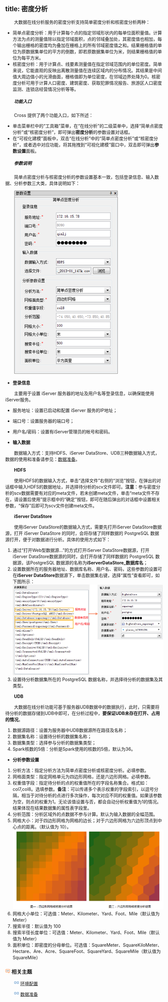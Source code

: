 title: 密度分析
---

　　大数据在线分析服务的密度分析支持简单密度分析和核密度分析两种：

- 简单点密度分析：用于计算每个点的指定邻域形状内的每单位面积量值。计算方法为点的测量值除以指定邻域面积，点的邻域叠加处，其密度值也相加，每个输出栅格的密度均为叠加在栅格上的所有邻域密度值之和。结果栅格值的单位为原数据集单位的平方的倒数，即若原数据集单位为米，则结果栅格值的单位为每平方米。
- 核密度分析：用于计算点、线要素测量值在指定邻域范围内的单位密度。简单来说，它能直观的反映出离散测量值在连续区域内的分布情况。其结果是中间值大周边值小的光滑曲面，栅格值即为单位密度，在邻域边界处降为0。核密度分析可用于计算人口密度、建筑密度、获取犯罪情况报告、旅游区人口密度监测、连锁店经营情况分析等等。


##### 　　功能入口

　　Cross 提供了两个功能入口，如下所述：

- 单击菜单栏中的“工具箱”菜单，在“在线分析”的二级菜单中，选择“简单点密度分析”或“核密度分析”，即可弹出**密度分析**的参数设置对话框。
- 在“可视化建模”面板中，双击“在线分析”中的“简单点密度分析”或“核密度分析”，或者选中对应功能，将其拖拽到“可视化建模”窗口中，双击即可弹出**参数设置**面板。

##### 　　参数说明

　　简单点密度分析与核密度分析的参数设置基本一致，包括登录信息、输入数据、分析参数三大类，具体说明如下：

　　![](img/DensityAnalysis.png)

- **登录信息**

　　主要用于设置 iServer 服务器的地址及用户名等登录信息，以确保能使用iServer服务。

  - 服务地址：设置已启动和配置 iServer 服务的IP地址；
  - 端口号：设置服务器的端口号；
  - 用户名/密码：设置有iServer管理员的帐号和密码。

- **输入数据**

　　数据输入方式：支持HDFS、iServer DataStore、UDB三种数据输入方式，数据的使用和准备请参见：[数据准备](DataPreparation.html)。

　　**HDFS**

　　使用HDFS的数据输入方式，单击“选择文件”右侧的“浏览”按钮，在弹出的对话框中输入HDFS的数据地址，并选择待分析的scv文件即可。**注意**：参与密度分析的scv数据需要有对应的meta文件，若未创建meta文件，单击“meta文件不存在，请设置后使用”提示框中的“确定”按钮，即可在随后弹出的对话框中设置相关参数，“保存”后即可为scv文件创建meta文件。

　　**iServer DataStore**

　　使用iServer DataStore的数据输入方式，需要先打开iServer DataStore数据源，打开 iServer DataStore 的同时，会将存储了同样数据的 PostgreSQL 数据源打开，便于对数据进行分析。具体的使用方式如下：


1. 通过“打开Web型数据源...”的方式打开iServer DataStore数据源，打开iServer DataStore数据源的同时，会打开存储了同样数据的 PostgreSQL 数据源，该PostgreSQL 数据源的名称为**iServerDataStore_数据库名**；
2. 设置数据所在的服务器地址、数据库名称、用户名、密码，这些参数的设置可在**iServer DataStore**数据源下，单击数据集右键，选择“属性”查看即可，如下图所示：
　　![](img/BDSProperty.png)
3. 设置待分析数据集所在的 PostgreSQL 数据名称，并选择待分析的数据集及其类型。

　　**UDB**

　　大数据在线分析功能可基于服务器UDB数据中的数据执行，此时，只需要将待分析的数据存储到UDB中即可，在分析过程中，**要保证UDB未存在打开、占用的情况**。

1. 数据源路径：设置为服务器中UDB数据源所在路径及名称；
2. 数据集名称：设置待分析的数据集名称；
3. 数据集类型：选择参与分析的数据集类型；
4. Spark核数的5倍：分析是Spark使用的核数的5倍，默认为36。


- **分析参数设置**

1. 分析方法：指定分析方法为简单点密度分析或核密度分析。必填参数。
2. 网格面类型：指定网格单元为四边形网格，还是六边形网格。必填参数。
3. 权重值字段：指定待分析的点的权重值所在的字段名称集合。格式如：col7,col8。选填参数。**备注**：可以传递多个表示权重的字段索引，以逗号分隔，相当于对待分析的点进行多次操作，每次对应不同的权重值。如果该参数为空，则点的权重为1。无论该值设置与否，都会自动分析权重值为1的情况。结果体现在结果数据集的属性表字段里。
4. 分析范围：分析区域外的点数据不参与计算。默认为输入数据的全幅范围。
5. 网格大小：对于四边形网格为网格的边长；对于六边形网格为六边形顶点到中心点的距离。（默认值为 10）。
　　![](img/DensityAnalysisGridType.png)
6. 网格大小单位：可选值：Meter、Kilometer、Yard、Foot、Mile（默认值为 Meter）
7. 搜索半径：默认值为 100
8. 搜索半径长度单位：可选值：Meter、Kilometer、Yard、Foot、Mile（默认值为 Meter）
9. 面积单位：即密度的分母单位。可选值：SquareMeter、SquareKiloMeter、Hectare、Are、Acre、SquareFoot、SquareYard、SquareMile（默认值为 SquareMile）


### ![](../img/seealso.png) 相关主题

　　![](../img/smalltitle.png) [环境配置](BigDataAnalysisEnvironmentConfiguration.html)

　　![](../img/smalltitle.png) [数据准备](DataPreparation.html)


